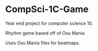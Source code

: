 # CompSci-1C-Game
Year end project for computer science 10.

Rhythm game based off of Osu Mania

Uses Osu Mania files for beatmaps.
